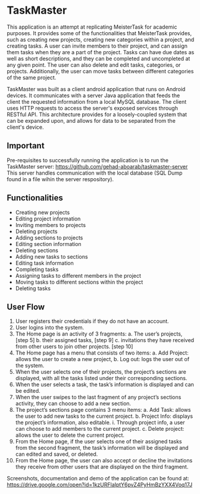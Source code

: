 # TaskMaster
This application is an attempt at replicating MeisterTask for academic purposes. It provides some of the functionalities that MeisterTask provides, such as creating new projects, creating new categories within a project, and creating tasks. A user can invite members to their project, and can assign them tasks when they are a part of the project. Tasks can have due dates as well as short descriptions, and they can be completed and uncompleted at any given point. The user can also delete and edit tasks, categories, or projects. Additionally, the user can move tasks between different categories of the same project.

TaskMaster was built as a client android application that runs on Android devices. It communicates with a server Java application that feeds the client the requested information from a local MySQL database. The client uses HTTP requests to access the server's exposed services through RESTful API. This architecture provides for a loosely-coupled system that can be expanded upon, and allows for data to be separated from the client's device.

## Important
Pre-requisites to successfully running the application is to run the TaskMaster server: https://github.com/gehad-aboarab/taskmaster-server 
This server handles communication with the local database (SQL Dump found in a file wihin the server respository).


## Functionalities
-	Creating new projects
-	Editing project information
-	Inviting members to projects
-	Deleting projects
-	Adding sections to projects
-	Editing section information
-	Deleting sections
-	Adding new tasks to sections
-	Editing task information
-	Completing tasks
-	Assigning tasks to different members in the project
-	Moving tasks to different sections within the project
-	Deleting tasks

## User Flow
1.	User registers their credentials if they do not have an account.
2.	User logins into the system.
3.	The Home page is an activity of 3 fragments:
  a.	The user’s projects, [step 5] 
  b.	their assigned tasks, [step 9]
  c.	invitations they have received from other users to join other projects. [step 10]
4.	The Home page has a menu that consists of two items:
  a.	Add Project: allows the user to create a new project,
  b.	Log out: logs the user out of the system.
5.	When the user selects one of their projects, the project’s sections are displayed, with all the tasks listed under their corresponding sections.
6.	When the user selects a task, the task’s information is displayed and can be edited.
7.	When the user swipes to the last fragment of any project’s sections activity, they can choose to add a new section.
8.	The project’s sections page contains 3 menu items:
  a.	Add Task: allows the user to add new tasks to the current project.
  b.	Project Info: displays the project’s information, also editable.
    i.	Through project info, a user can choose to add members to the current project.
  c.	Delete project: allows the user to delete the current project.
9.	From the Home page, if the user selects one of their assigned tasks from the second fragment, the task’s information will be displayed and can edited and saved, or deleted.
10.	From the Home page, the user can also accept or decline the invitations they receive from other users that are displayed on the third fragment. 

Screenshots, documentation and demo of the application can be found at: https://drive.google.com/open?id=1kzURFlaIptY6pvZ4PyHmBzYXX4Voq17J
